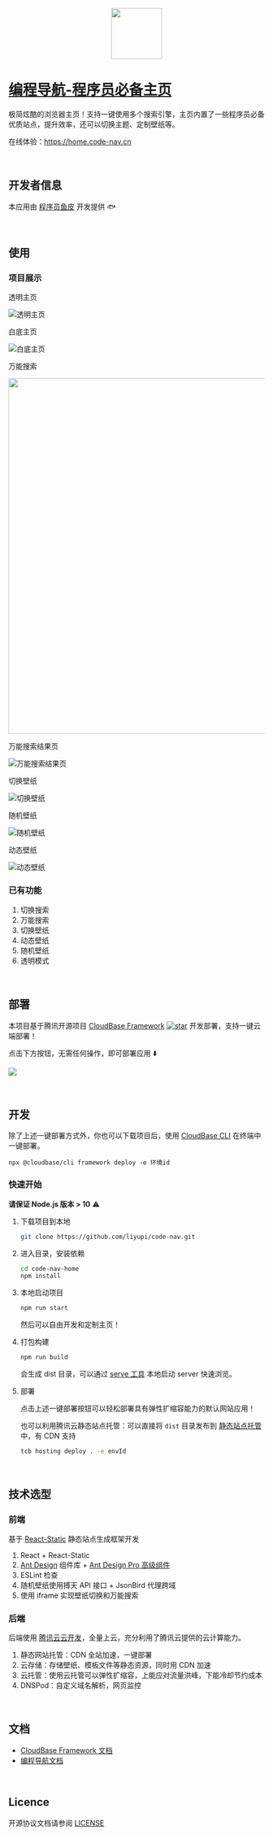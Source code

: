 <p align="center">
  <img height="100px" src="./assets/logo.png" center />
</p>

# [编程导航-程序员必备主页](https://github.com/liyupi/code-nav/tree/master/code-nav-home)

极简炫酷的浏览器主页！支持一键使用多个搜索引擎，主页内置了一些程序员必备优质站点，提升效率，还可以切换主题、定制壁纸等。

在线体验：https://home.code-nav.cn

<br/>

## 开发者信息

本应用由 [程序员鱼皮](https://github.com/liyupi) 开发提供 🐟

<br/>

## 使用

### 项目展示

透明主页

![透明主页](./assets/code-nav-home.png)

白底主页

![白底主页](./assets/code-nav-home-white.png)

万能搜索

<img src="./assets/code-nav-home-search.png" width="700" />

万能搜索结果页

![万能搜索结果页](./assets/code-nav-home-searchAll.png)

切换壁纸

![切换壁纸](./assets/code-nav-home-covers.png)

随机壁纸

![随机壁纸](./assets/code-nav-home-cover-random.png)

动态壁纸

![动态壁纸](./assets/code-nav-home-cover.png)

### 已有功能

1. 切换搜索
2. 万能搜索
3. 切换壁纸
4. 动态壁纸
5. 随机壁纸
6. 透明模式

<br/>

## 部署

本项目基于腾讯开源项目 [CloudBase Framework](https://github.com/Tencent/cloudbase-framework) [![star](https://img.shields.io/github/stars/Tencent/cloudbase-framework?style=social)](https://github.com/Tencent/cloudbase-framework) 开发部署，支持一键云端部署！

点击下方按钮，无需任何操作，即可部署应用 ⬇️

[![](https://main.qcloudimg.com/raw/67f5a389f1ac6f3b4d04c7256438e44f.svg)](https://console.cloud.tencent.com/tcb/env/index?action=CreateAndDeployCloudBaseProject&tdl_anchor=github&tdl_site=0&appUrl=https://github.com/TencentCloudBase-Marketplace/bitwarden)

<br/>

## 开发

除了上述一键部署方式外，你也可以下载项目后，使用 [CloudBase CLI](https://docs.cloudbase.net/cli-v1/intro.html) 在终端中一键部署。

```
npx @cloudbase/cli framework deploy -e 环境id
```

### 快速开始

**请保证 Node.js 版本 > 10** ⚠️

1. 下载项目到本地

   ```bash
   git clone https://github.com/liyupi/code-nav.git
   ```

2. 进入目录，安装依赖

   ```bash
   cd code-nav-home
   npm install
   ```

3. 本地启动项目

   ```bash
   npm run start
   ```
   
   然后可以自由开发和定制主页！
   
4. 打包构建

   ```bash
   npm run build
   ```

   会生成 dist 目录，可以通过 [serve 工具](https://www.npmjs.com/package/serve) 本地启动 server 快速浏览。

5. 部署

   点击上述一键部署按钮可以轻松部署具有弹性扩缩容能力的默认网站应用！
   
   也可以利用腾讯云静态站点托管：可以直接将 `dist` 目录发布到 [静态站点托管](https://cloud.tencent.com/document/product/876/46900) 中，有 CDN 支持

   ```bash
   tcb hosting deploy . -e envId
   ```

<br/>

## 技术选型

### 前端

基于 [React-Static](https://github.com/react-static/react-static) 静态站点生成框架开发

1. React + React-Static 
2. [Ant Design](https://ant.design/index-cn) 组件库 + [Ant Design Pro 高级组件](https://procomponents.ant.design/components)
3. ESLint 检查
4. 随机壁纸使用搏天 API 接口 + JsonBird 代理跨域
5. 使用 iframe 实现壁纸切换和万能搜索

### 后端

后端使用 [腾讯云云开发](https://cloud.tencent.com/product/tcb)，全量上云，充分利用了腾讯云提供的云计算能力。

1. 静态网站托管：CDN 全站加速，一键部署
2. 云存储：存储壁纸、模板文件等静态资源，同时用 CDN 加速
3. 云托管：使用云托管可以弹性扩缩容，上能应对流量洪峰，下能冷却节约成本
4. DNSPod：自定义域名解析，网页监控

<br/>

## 文档

- [CloudBase Framework 文档](https://docs.cloudbase.net/framework/)
- [编程导航文档](https://doc.code-nav.cn)

<br/>

## Licence

开源协议文档请参阅 [LICENSE](./LICENSE)
